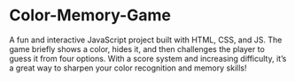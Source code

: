 # Color-Memory-Game
A fun and interactive JavaScript project built with HTML, CSS, and JS. The game briefly shows a color, hides it, and then challenges the player to guess it from four options. With a score system and increasing difficulty, it’s a great way to sharpen your color recognition and memory skills!
